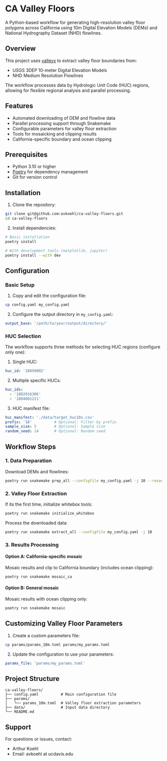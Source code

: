 # CA Valley Floors

A Python-based workflow for generating high-resolution valley floor polygons
across California using 10m Digital Elevation Models (DEMs) and National
Hydrography Dataset (NHD) flowlines.

## Overview

This project uses [valleyx](https://github.com/avkoehl/valleyx) to extract valley floor boundaries from:
- USGS 3DEP 10-meter Digital Elevation Models
- NHD Medium Resolution Flowlines

The workflow processes data by Hydrologic Unit Code (HUC) regions, allowing for
flexible regional analysis and parallel processing.

## Features

- Automated downloading of DEM and flowline data
- Parallel processing support through Snakemake
- Configurable parameters for valley floor extraction
- Tools for mosaicking and clipping results
- California-specific boundary and ocean clipping

## Prerequisites

- Python 3.10 or higher
- [Poetry](https://python-poetry.org/) for dependency management
- Git for version control

## Installation

1. Clone the repository:
```bash
git clone git@github.com:avkoehl/ca-valley-floors.git
cd ca-valley-floors
```

2. Install dependencies:
```bash
# Basic installation
poetry install

# With development tools (matplotlib, jupyter)
poetry install --with dev
```

## Configuration

### Basic Setup

1. Copy and edit the configuration file:
```bash
cp config.yaml my_config.yaml
```

2. Configure the output directory in `my_config.yaml`:
```yaml
output_base: '/path/to/your/output/directory/'
```

### HUC Selection

The workflow supports three methods for selecting HUC regions (configure only one):

1. Single HUC:
```yaml
huc_id: '18050002'
```

2. Multiple specific HUCs:
```yaml
huc_ids:
  - '1802016306'
  - '1804001211'
```

3. HUC manifest file:
```yaml
huc_manifest: './data/target_huc10s.csv'
prefix: '18'          # Optional: Filter by prefix
sample_size: 5        # Optional: Sample size
random_seed: 14       # Optional: Random seed
```

## Workflow Steps

### 1. Data Preparation
Download DEMs and flowlines:
```bash
poetry run snakemake prep_all --configfile my_config.yaml -j 10 --resources download_slots=10
```

### 2. Valley Floor Extraction

If its the first time, initialize whitebox tools:
```bash
poetry run snakemake initialize_whitebox
```

Process the downloaded data:

```bash
poetry run snakemake extract_all --configfile my_config.yaml -j 10
```

### 3. Results Processing

#### Option A: California-specific mosaic
Mosaic results and clip to California boundary (includes ocean clipping):
```bash
poetry run snakemake mosaic_ca
```

#### Option B: General mosaic
Mosaic results with ocean clipping only:
```bash
poetry run snakemake mosaic
```

## Customizing Valley Floor Parameters

1. Create a custom parameters file:
```bash
cp params/params_10m.toml params/my_params.toml
```

2. Update the configuration to use your parameters:
```yaml
params_file: 'params/my_params.toml'
```

## Project Structure

```
ca-valley-floors/
├── config.yaml          # Main configuration file
├── params/             
│   └── params_10m.toml  # Valley floor extraction parameters
├── data/                # Input data directory
└── README.md           
```

## Support

For questions or issues, contact:
- Arthur Koehl
- Email: avkoehl at ucdavis.edu
